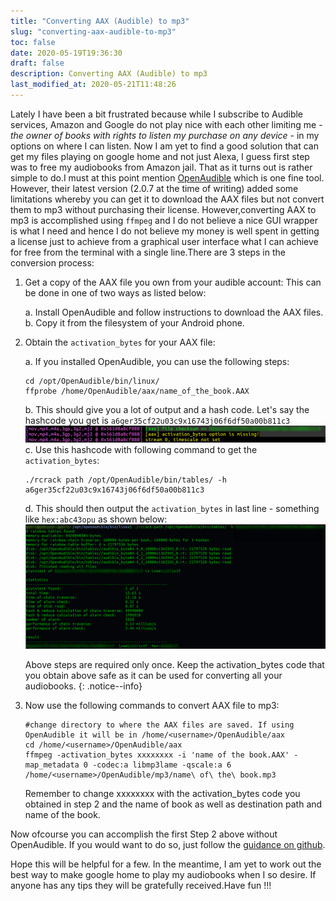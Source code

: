```yaml
---
title: "Converting AAX (Audible) to mp3"
slug: "converting-aax-audible-to-mp3"
toc: false
date: 2020-05-19T19:36:30
draft: false
description: Converting AAX (Audible) to mp3
last_modified_at: 2020-05-21T11:48:26
---
```


Lately I have been a bit frustrated because while I subscribe to Audible services, Amazon and Google do not play nice with each other limiting me - *the owner of books with rights to listen my purchase on any device* - in my options on where I can listen. Now I am yet to find a good solution that can get my files playing on google home and not just Alexa, I guess first step was to free my audiobooks from Amazon jail. That as it turns out is rather simple to do.I must at this point mention [OpenAudible](https://openaudible.org/) which is one fine tool. However, their latest version (2.0.7 at the time of writing) added some limitations whereby you can get it to download the AAX files but not convert them to mp3 without purchasing their license. However,converting AAX to mp3 is accomplished using `ffmpeg` and I do not believe a nice GUI wrapper is what I need and hence I do not believe my money is well spent in getting a license just to achieve from a graphical user interface what I can achieve for free from the terminal with a single line.There are 3 steps in the conversion process:

1.  Get a copy of the AAX file you own from your audible account: This
    can be done in one of two ways as listed below:
    
    a. Install OpenAudible and follow instructions to download the AAX
    files.  
    b. Copy it from the filesystem of your Android phone.

2.  Obtain the `activation_bytes` for your AAX file: 

    a. If you installed OpenAudible, you can use the following steps:
    
    ```
    cd /opt/OpenAudible/bin/linux/
    ffprobe /home/OpenAudible/aax/name_of_the_book.AAX 
    ```
    
    b. This should give you a lot of output and a hash code. Let's say
    the hashcode you get is `a6ger35cf22u03c9x16743j06f6df50a00b811c3`
    ![aax\_hash\_code](../assets/images/2020/05/2020-05-1919-17-07.png)
    c. Use this hashcode with following command to get the `activation_bytes`:
       ```
       ./rcrack path /opt/OpenAudible/bin/tables/ -h a6ger35cf22u03c9x16743j06f6df50a00b811c3
       ```
    d. This should then output the `activation_bytes` in last line - something like `hex:abc43opu` as shown below:
    ![activation\_byte](../assets/images/2020/05/2020-05-1919-46-13-1.png)
    
    **<i class="fas fa-info-circle"></i>** Above steps are required only once. Keep the activation_bytes code that you obtain above safe as it can be used for converting all your audiobooks.
    {: .notice--info}


3.  Now use the following commands to convert AAX file to mp3:
    ```
    #change directory to where the AAX files are saved. If using OpenAudible it will be in /home/<username>/OpenAudible/aax
    cd /home/<username>/OpenAudible/aax
    ffmpeg -activation_bytes xxxxxxxx -i 'name of the book.AAX' -map_metadata 0 -codec:a libmp3lame -qscale:a 6 /home/<username>/OpenAudible/mp3/name\ of\ the\ book.mp3
    ```
    Remember to change xxxxxxxx with the activation_bytes code you obtained in step 2 and the name of book as well as destination path and name of the book.

Now ofcourse you can accomplish the first Step 2 above without OpenAudible. If you would want to do so, just follow the [guidance on github](https://github.com/inAudible-NG/tables). 

Hope this will be helpful for a few. In the meantime, I am yet to work out the best way to make google home to play my audiobooks when I so desire. If anyone has any tips they will be gratefully received.Have fun !!!